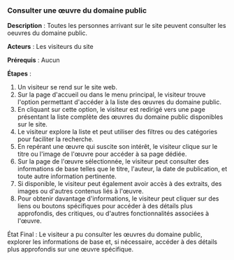 ### **Consulter une œuvre du domaine public** 

**Description** : Toutes les personnes arrivant sur le site peuvent consulter les oeuvres du domaine public.

**Acteurs** : Les visiteurs du site

**Prérequis** : Aucun

**Étapes** :

1. Un visiteur se rend sur le site web.
2. Sur la page d'accueil ou dans le menu principal, le visiteur trouve l'option permettant d'accéder à la liste des œuvres du domaine public.
3. En cliquant sur cette option, le visiteur est redirigé vers une page présentant la liste complète des œuvres du domaine public disponibles sur le site.
4. Le visiteur explore la liste et peut utiliser des filtres ou des catégories pour faciliter la recherche.
5. En repérant une œuvre qui suscite son intérêt, le visiteur clique sur le titre ou l'image de l'œuvre pour accéder à sa page dédiée.
6. Sur la page de l'œuvre sélectionnée, le visiteur peut consulter des informations de base telles que le titre, l'auteur, la date de publication, et toute autre information pertinente.
7. Si disponible, le visiteur peut également avoir accès à des extraits, des images ou d'autres contenus liés à l'œuvre.
8. Pour obtenir davantage d'informations, le visiteur peut cliquer sur des liens ou boutons spécifiques pour accéder à des détails plus approfondis, des critiques, ou d'autres fonctionnalités associées à l'œuvre.

État Final : Le visiteur a pu consulter les œuvres du domaine public, explorer les informations de base et, si nécessaire, accéder à des détails plus approfondis sur une œuvre spécifique.
